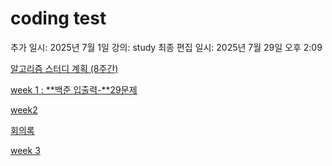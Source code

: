 # coding test

추가 일시: 2025년 7월 1일
강의: study
최종 편집 일시: 2025년 7월 29일 오후 2:09

[알고리즘 스터디 계획 (8주간)](coding%20test%202329f28a0fcf80c29e0ecfedfb840b9b/%E1%84%8B%E1%85%A1%E1%86%AF%E1%84%80%E1%85%A9%E1%84%85%E1%85%B5%E1%84%8C%E1%85%B3%E1%86%B7%20%E1%84%89%E1%85%B3%E1%84%90%E1%85%A5%E1%84%83%E1%85%B5%20%E1%84%80%E1%85%A8%E1%84%92%E1%85%AC%E1%86%A8%20(8%E1%84%8C%E1%85%AE%E1%84%80%E1%85%A1%E1%86%AB)%202329f28a0fcf803dab5ecf6d259ddadc.md)

[week 1 : **백준 입출력-**29문제](coding%20test%202329f28a0fcf80c29e0ecfedfb840b9b/week%201%20%E1%84%87%E1%85%A2%E1%86%A8%E1%84%8C%E1%85%AE%E1%86%AB%20%E1%84%8B%E1%85%B5%E1%86%B8%E1%84%8E%E1%85%AE%E1%86%AF%E1%84%85%E1%85%A7%E1%86%A8-29%E1%84%86%E1%85%AE%E1%86%AB%E1%84%8C%E1%85%A6%202329f28a0fcf808b973ce551b4cb2452.md)

[week2](coding%20test%202329f28a0fcf80c29e0ecfedfb840b9b/week2%202389f28a0fcf806fba3ccb3c174ed10f.md)

[회의록](coding%20test%202329f28a0fcf80c29e0ecfedfb840b9b/%E1%84%92%E1%85%AC%E1%84%8B%E1%85%B4%E1%84%85%E1%85%A9%E1%86%A8%202389f28a0fcf8091a036c71a4251885d.md)

[week 3](coding%20test%202329f28a0fcf80c29e0ecfedfb840b9b/week%203%2023f9f28a0fcf808191edd3cff7ed530a.md)